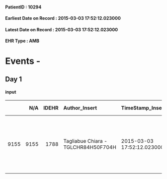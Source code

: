 
#### PatientID : 10294
#### Earliest Date on Record : 2015-03-03 17:52:12.023000
#### Latest Date on Record : 2015-03-03 17:52:12.023000
#### EHR Type : AMB

# Events - 

## Day 1

#### input
|      |    N/A |   IDEHR | Author_Insert                       | TimeStamp_Insert           | EHRType   |   PatientID |   IDDigitalSignDocument | persone_vicine   |   Unnamed: 0_x.1 |   IDANAMNESI_SOCIALE | Patient   | FamigliaAltro   | Paziente_T   | FamigliaAltro_T   |   Non_Rilevabile_x.1 | Note_Non_Rilevabile_x.1   | opt_Problemi   | chk_competenza                                 | opt_paziente_a   | opt_famiglia_a   | opt_adeguatezza   | ds_note_ad                                                                                 | opt_paziente_solo   | ds_note_con                                                                                   | opt_presente_assente   | Caregiver_principale   | opt_capacita         | ds_familiari_coinv                         | opt_risorse_ec   | opt_paziente_psi   | opt_Ins_vol   | ds_note_prio                                                                      | opt_esenzione   | opt_inv_civile   |   invalidita_perc | Needs               | Domestic partnership   | Fragility      | opt_indennita_acc   | opt_legge   | opt_famiglia_psi   |
|-----:|-------:|--------:|:------------------------------------|:---------------------------|:----------|------------:|------------------------:|:-----------------|-----------------:|---------------------:|:----------|:----------------|:-------------|:------------------|---------------------:|:--------------------------|:---------------|:-----------------------------------------------|:-----------------|:-----------------|:------------------|:-------------------------------------------------------------------------------------------|:--------------------|:----------------------------------------------------------------------------------------------|:-----------------------|:-----------------------|:---------------------|:-------------------------------------------|:-----------------|:-------------------|:--------------|:----------------------------------------------------------------------------------|:----------------|:-----------------|------------------:|:--------------------|:-----------------------|:---------------|:--------------------|:------------|:-------------------|
| 9155 |   9155 |    1788 | Tagliabue Chiara - TGLCHR84H50F704H | 2015-03-03 17:52:12.023000 | AMB       |       10294 |                   28286 | N/A              |              554 |                  359 | Si#1      | Si#1            | Parziale#2   | Si#1              |                    0 | NR                        | Si#1           | competenza/capacit√† assistenziale caregiver#0 | Indefinite#2     | Congruenti#1     | No#0              | Le figlie non si sentono pi√π in grado emotivamente e fisicamente di gestire l'assistenza. | No#0                | La figlia Angelina nell'ultimo anno si √® trasferita al domicilio della madre per assisterla. | Presente#1             | daughters              | Non incrementabile#2 | La figlia Gabriella abita nelle vicinanze. | Adeguate#1       | No#0               | No#0          | Le figlie chiedono il ricovero in hospice per gestione dell'aggravamento clinico. | No#0            | Si#1             |               100 | Clinici#0;Sociali#1 | Figli#2                | psico-fisica#3 | No#0                | No#0        | No#0               |



